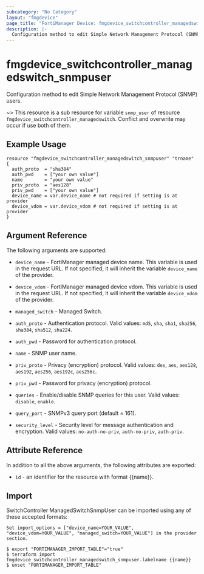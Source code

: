 ```yaml
---
subcategory: "No Category"
layout: "fmgdevice"
page_title: "FortiManager Device: fmgdevice_switchcontroller_managedswitch_snmpuser"
description: |-
  Configuration method to edit Simple Network Management Protocol (SNMP) users.
---
```


# fmgdevice_switchcontroller_managedswitch_snmpuser
Configuration method to edit Simple Network Management Protocol (SNMP) users.

~> This resource is a sub resource for variable `snmp_user` of resource `fmgdevice_switchcontroller_managedswitch`. Conflict and overwrite may occur if use both of them.



## Example Usage

```hcl
resource "fmgdevice_switchcontroller_managedswitch_snmpuser" "trname" {
  auth_proto  = "sha384"
  auth_pwd    = ["your own value"]
  name        = "your own value"
  priv_proto  = "aes128"
  priv_pwd    = ["your own value"]
  device_name = var.device_name # not required if setting is at provider
  device_vdom = var.device_vdom # not required if setting is at provider
}
```

## Argument Reference


The following arguments are supported:

* `device_name` - FortiManager managed device name. This variable is used in the request URL. If not specified, it will inherit the variable `device_name` of the provider.
* `device_vdom` - FortiManager managed device vdom. This variable is used in the request URL. If not specified, it will inherit the variable `device_vdom` of the provider.
* `managed_switch` - Managed Switch.

* `auth_proto` - Authentication protocol. Valid values: `md5`, `sha`, `sha1`, `sha256`, `sha384`, `sha512`, `sha224`.

* `auth_pwd` - Password for authentication protocol.
* `name` - SNMP user name.
* `priv_proto` - Privacy (encryption) protocol. Valid values: `des`, `aes`, `aes128`, `aes192`, `aes256`, `aes192c`, `aes256c`.

* `priv_pwd` - Password for privacy (encryption) protocol.
* `queries` - Enable/disable SNMP queries for this user. Valid values: `disable`, `enable`.

* `query_port` - SNMPv3 query port (default = 161).
* `security_level` - Security level for message authentication and encryption. Valid values: `no-auth-no-priv`, `auth-no-priv`, `auth-priv`.



## Attribute Reference

In addition to all the above arguments, the following attributes are exported:
* `id` - an identifier for the resource with format {{name}}.

## Import

SwitchController ManagedSwitchSnmpUser can be imported using any of these accepted formats:
```
Set import_options = ["device_name=YOUR_VALUE", "device_vdom=YOUR_VALUE", "managed_switch=YOUR_VALUE"] in the provider section.

$ export "FORTIMANAGER_IMPORT_TABLE"="true"
$ terraform import fmgdevice_switchcontroller_managedswitch_snmpuser.labelname {{name}}
$ unset "FORTIMANAGER_IMPORT_TABLE"
```

